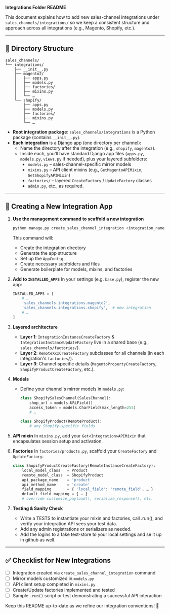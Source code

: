 **Integrations Folder README**

This document explains how to add new sales-channel integrations under `sales_channels/integrations/` so we keep a consistent structure and approach across all integrations (e.g., Magento, Shopify, etc.).

---

## 📁 Directory Structure

```
sales_channels/
└── integrations/
    ├── __init__.py
    ├── magento2/
    │   ├── apps.py
    │   ├── models.py
    │   ├── factories/
    │   ├── mixins.py
    │   └── …
    └── shopify/
        ├── apps.py
        ├── models.py
        ├── factories/
        ├── mixins.py
        └── …
```

- **Root integration package**: `sales_channels/integrations` is a Python package (contains `__init__.py`).
- **Each integration** is a Django app (one directory per channel):
  - Name the directory after the integration (e.g., `shopify`, `magento2`).
  - Inside each, you'll have standard Django app files (`apps.py`, `models.py`, `views.py` if needed), plus your layered subfolders:
    - `models.py` – sales-channel-specific mirror models
    - `mixins.py` – API client mixins (e.g., `GetMagentoAPIMixin`, `GetShopifyAPIMixin`)
    - `factories/` – layered `CreateFactory` / `UpdateFactory` classes
    - `admin.py`, etc., as required.

---

## 🚀 Creating a New Integration App

1. **Use the management command to scaffold a new integration**
   ```bash
   python manage.py create_sales_channel_integration <integration_name>
   ```

   This command will:
   - Create the integration directory
   - Generate the app structure
   - Set up the `AppConfig`
   - Create necessary subfolders and files
   - Generate boilerplate for models, mixins, and factories
2. **Add to `INSTALLED_APPS`**
   In your settings (e.g. `base.py`), register the new app:
   ```python
   INSTALLED_APPS = [
       # …
       'sales_channels.integrations.magento2',
       'sales_channels.integrations.shopify',  # new integration
       # …
   ]
   ```
3. **Layered architecture**
   - **Layer 1**: `IntegrationInstanceCreateFactory` & `IntegrationInstanceUpdateFactory` live in a shared base (e.g., `sales_channels/factories/`).
   - **Layer 2**: `RemoteXxxCreateFactory` subclasses for all channels (in each integration's `factories/`).
   - **Layer 3**: Channel‑specific details (`MagentoPropertyCreateFactory`, `ShopifyProductCreateFactory`, etc.).

3. **Models**
   - Define your channel's mirror models in `models.py`:
     ```python
     class ShopifySalesChannel(SalesChannel):
         shop_url = models.URLField()
         access_token = models.CharField(max_length=255)
         # …

     class ShopifyProduct(RemoteProduct):
         # any Shopify‑specific fields
     ```

4. **API mixin**
   In `mixins.py`, add your `Get<Integration>APIMixin` that encapsulates session setup and activation.

5. **Factories**
   In `factories/products.py`, scaffold your `CreateFactory` and `UpdateFactory`:
   ```python
   class ShopifyProductCreateFactory(RemoteInstanceCreateFactory):
       local_model_class   = Product
       remote_model_class  = ShopifyProduct
       api_package_name    = 'product'
       api_method_name     = 'create'
       field_mapping       = { 'local_field': 'remote_field', … }
       default_field_mapping = { … }
       # override customize_payload(), serialize_response(), etc.
   ```

6. **Testing & Sanity Check**
   - Write a TESTS to instantiate your mixin and factories, call .run(), and verify your integration API sees your test data.
   - Add any admin registrations or serializers as needed.
   - Add the logins to a fake test-store to your local settings and se it up in github as well.

---

## ✅ Checklist for New Integrations

- [ ] Integration created via `create_sales_channel_integration` command
- [ ] Mirror models customized in `models.py`
- [ ] API client setup completed in `mixins.py`
- [ ] Create/Update factories implemented and tested
- [ ] Sample `.run()` script or test demonstrating a successful API interaction

Keep this README up-to-date as we refine our integration conventions! 🎉
